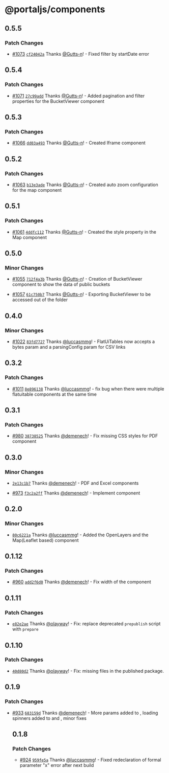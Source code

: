# @portaljs/components

## 0.5.5

### Patch Changes

- [#1073](https://github.com/datopian/portaljs/pull/1073) [`cf24042a`](https://github.com/datopian/portaljs/commit/cf24042a910567e98eeb75ade42ce0149bdb62d1) Thanks [@Gutts-n](https://github.com/Gutts-n)! - Fixed filter by startDate error

## 0.5.4

### Patch Changes

- [#1071](https://github.com/datopian/portaljs/pull/1071) [`27c99add`](https://github.com/datopian/portaljs/commit/27c99adde8fa36ad2c2e03f227f93aa62454eefa) Thanks [@Gutts-n](https://github.com/Gutts-n)! - Added pagination and filter properties for the BucketViewer component

## 0.5.3

### Patch Changes

- [#1066](https://github.com/datopian/portaljs/pull/1066) [`dd03a493`](https://github.com/datopian/portaljs/commit/dd03a493beca5459d1ef447b2df505609fc64e95) Thanks [@Gutts-n](https://github.com/Gutts-n)! - Created Iframe component

## 0.5.2

### Patch Changes

- [#1063](https://github.com/datopian/portaljs/pull/1063) [`b13e3ade`](https://github.com/datopian/portaljs/commit/b13e3ade3ccefe7dffe84f824bdedd3e512ce499) Thanks [@Gutts-n](https://github.com/Gutts-n)! - Created auto zoom configuration for the map component

## 0.5.1

### Patch Changes

- [#1061](https://github.com/datopian/portaljs/pull/1061) [`4ddfc112`](https://github.com/datopian/portaljs/commit/4ddfc1126a3f0b8137ea47a08a36c56b7373b8f6) Thanks [@Gutts-n](https://github.com/Gutts-n)! - Created the style property in the Map component

## 0.5.0

### Minor Changes

- [#1055](https://github.com/datopian/portaljs/pull/1055) [`712f4a3b`](https://github.com/datopian/portaljs/commit/712f4a3b0f074e654879bb75059f51e06b422b32) Thanks [@Gutts-n](https://github.com/Gutts-n)! - Creation of BucketViewer component to show the data of public buckets

- [#1057](https://github.com/datopian/portaljs/pull/1057) [`61c750b7`](https://github.com/datopian/portaljs/commit/61c750b7e11fe52bf04d25f192440ee1bb307404) Thanks [@Gutts-n](https://github.com/Gutts-n)! - Exporting BucketViewer to be accessed out of the folder

## 0.4.0

### Minor Changes

- [#1022](https://github.com/datopian/portaljs/pull/1022) [`83fd7727`](https://github.com/datopian/portaljs/commit/83fd7727bafb4902218777597e9848a3e3a71d87) Thanks [@luccasmmg](https://github.com/luccasmmg)! - FlatUiTables now accepts a bytes param and a parsingConfig param for CSV links

## 0.3.2

### Patch Changes

- [#1011](https://github.com/datopian/portaljs/pull/1011) [`8e896138`](https://github.com/datopian/portaljs/commit/8e896138c622615d9bd9bd1d4a18de0cf38d85ec) Thanks [@luccasmmg](https://github.com/luccasmmg)! - fix bug when there were multiple flatuitable components at the same time

## 0.3.1

### Patch Changes

- [#980](https://github.com/datopian/portaljs/pull/980) [`38738525`](https://github.com/datopian/portaljs/commit/3873852567b1aab4827a716bd588bd5de3223e2b) Thanks [@demenech](https://github.com/demenech)! - Fix missing CSS styles for PDF component

## 0.3.0

### Minor Changes

- [`2e13c1b7`](https://github.com/datopian/portaljs/commit/2e13c1b738ddac91a9419f5c0484406328bd1cd3) Thanks [@demenech](https://github.com/demenech)! - PDF and Excel components

- [#973](https://github.com/datopian/portaljs/pull/973) [`f3c2a2ff`](https://github.com/datopian/portaljs/commit/f3c2a2ffa7dcf9693bd25318c719ce58d27070b8) Thanks [@demenech](https://github.com/demenech)! - Implement <Excel /> component

## 0.2.0

### Minor Changes

- [`80c6221a`](https://github.com/datopian/portaljs/commit/80c6221a05733f8c1dd0431bed4d72b1f9d7d636) Thanks [@luccasmmg](https://github.com/luccasmmg)! - Added the OpenLayers and the Map(Leaflet based) component

## 0.1.12

### Patch Changes

- [#960](https://github.com/datopian/portaljs/pull/960) [`add2f6d0`](https://github.com/datopian/portaljs/commit/add2f6d0f372434eb996d59d6faf5cd06530c932) Thanks [@demenech](https://github.com/demenech)! - Fix width of the <LineChart /> component

## 0.1.11

### Patch Changes

- [`e82e2ae`](https://github.com/datopian/portaljs/commit/e82e2ae0211ea3e4701703d353b44cf1001434ef) Thanks [@olayway](https://github.com/olayway)! - Fix: replace deprecated `prepublish` script with `prepare`

## 0.1.10

### Patch Changes

- [`40d80d2`](https://github.com/datopian/portaljs/commit/40d80d2282bf8464c1aafb393975065078ad9ea3) Thanks [@olayway](https://github.com/olayway)! - Fix: missing files in the published package.

## 0.1.9

### Patch Changes

- [#933](https://github.com/datopian/portaljs/pull/933) [`683159d`](https://github.com/datopian/portaljs/commit/683159da02708ce520e9aad9707f2b96b598ec8b) Thanks [@demenech](https://github.com/demenech)! - More params added to <LineChart />, loading spinners added to <Table /> and <LineChart />, minor fixes

## 0.1.8

### Patch Changes

- [#924](https://github.com/datopian/portaljs/pull/924) [`959fe5a`](https://github.com/datopian/portaljs/commit/959fe5a588b12786e3f2e642c24009d77bceac46) Thanks [@luccasmmg](https://github.com/luccasmmg)! - Fixed redeclaration of formal parameter "x" error after next build
